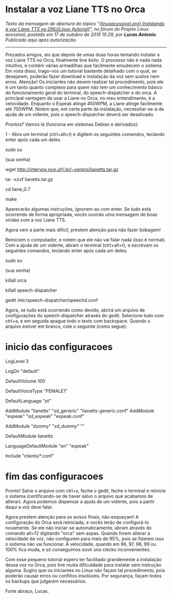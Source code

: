 # Instalar a voz Liane TTS no Orca

_Texto da mensagem de abertura do tópico "[{linuxacessivel.org} Instalando a voz Liane TTS no GNU/Linux (tutorial)][postagem]", no fórum do Projeto Linux acessível, postado em 17 de outubro de 2015 15:29, por **Lucas Antonio**. Publicado aqui após autorização._

---

[postagem]: https://groups.google.com/d/msg/linuxacessivel/UtQuXwKS6UQ/JqyLEHvtBgAJ

Prezados amigos, eis que depois de umas duas horas tentando instalar a voz Liane TTS no Orca, finalmente tive êxito.
O processo não é nada nada intuitivo, e contém várias armadilhas que facilmente emudecem o sistema.
Em vista disso, trago-vos um tutorial bastante detalhado com o qual, se desejarem, poderão fazer download e instalação da voz sem sustos nem erros.
Atenção! Os iniciantes não devem realizar tal procedimento, pois ele é um tanto quanto complexo para quem não tem um conhecimento básico do funcionamento geral do terminal, do speech-dispatcher e do orca.
A principal vantagem de usar a Liane no Orca, no meu entendimento, é a velocidade.
Enquanto o Espeak atinge 450WPM, a Liane atinge facilmente até 700WPM.
Notem que, em certa parte da instalação, necessitar-se-á da ajuda de um vidente, pois o speech-dispatcher deverá ser desativado.

Prontos? Vamos lá (funciona em sistemas Debian e derivados):

1 - Abra um terminal (ctrl+alt+t) e digitem os seguintes comandos, teclando enter após cada um deles.

sudo su

(sua senha)

wget http://intervox.nce.ufrj.br/~serpro/lianetts.tar.gz

tar -xzvf lianetts.tar.gz

cd liane_0.7

make

Aparecerão algumas instruções, ignorem-as com enter.
Se tudo está ocorrendo de forma apropriada, vocês ouvirão uma mensagem de boas vindas com a voz Liane TTS.

Agora vem a parte mais difícil, prestem atenção para não fazer bobagem!

Reiniciem o computador, e notem que ele não vai falar nada (isso é normal).
Com a ajuda de um vidente, abram o terminal (ctrl+alt+t), e escrevam os seguintes comandos, teclando enter após cada um deles:

sudo su

(sua senha)

killall orca

killall speech-dispatcher

gedit /etc/speech-dispatcher/speechd.conf

Agora, se tudo está ocorrendo como devido, abrirá um arquivo de configurações do speech-dispatcher através do gedit.
Selecione tudo com ctrl+a, e em seguida apague todo o texto com backspace.
Quando o arquivo estiver em branco, cole o seguinte (como segue):

# inicio das configuracoes

LogLevel  3

LogDir  "default"

DefaultVolume 100

DefaultVoiceType  "FEMALE1"

DefaultLanguage  "pt"

AddModule "lianetts"       "sd_generic"   "lianetts-generic.conf"
AddModule "espeak"       "sd_espeak"   "espeak.conf"

AddModule "dummy"         "sd_dummy"      ""

DefaultModule lianetts

LanguageDefaultModule "en"  "espeak"

Include "clients/*.conf"

# fim das configuracoes

Pronto! Salve o arquivo com ctrl+s, feche o gedit, feche o terminal e reinicie o sistema (certificando-se de haver salvo o arquivo que acabamos de alterar).
Agora podemos dispensar a ajuda de um vidente, pois a partir daqui a voz deve falar.

Agora prestem atenção para os avisos finais, não esqueçam!
A configuração do Orca será reiniciada, e vocês terão de configurá-lo novamente.
Se ele não iniciar-se automaticamente, abram através do comando alt+f2 digitando "orca" sem aspas.
Quando forem alterar a velocidade da voz, não configurem para mais de 95%, pois se fizerem isso o sistema não vai funcionar.
A velocidade, quando em 96, 97, 98, 99 ou 100% fica muda, e só conseguimos ouvir uns clecks inconvenientes.

Com esse pequeno tutorial espero ter facilitado grandemente a instalação dessa voz no Orca, pois tive muita dificuldade para instalar sem instrução alguma.
Sugiro que os iniciantes no Linux não façam tal procedimento, pois poderão causar erros ou conflitos insolúveis. Por segurança, façam todos os backups que julgarem necessários.

Forte abraço, Lucas.